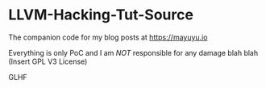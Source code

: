 # LLVM-Hacking-Tut-Source
The companion code for my blog posts at <https://mayuyu.io>

Everything is only PoC and I am *NOT* responsible for any damage blah blah (Insert GPL V3 License)


GLHF
